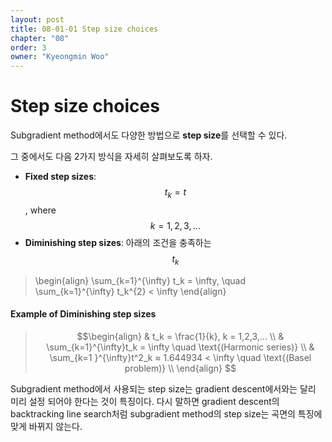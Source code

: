```yaml
---
layout: post
title: 08-01-01 Step size choices
chapter: "08"
order: 3
owner: "Kyeongmin Woo"
---
```


# Step size choices

Subgradient method에서도 다양한 방법으로 **step size**를 선택할 수 있다.  

그 중에서도 다음 2가지 방식을 자세히 살펴보도록 하자. 

- **Fixed step sizes**: $$t_k = t$$, where $$k = 1, 2, 3, ...$$
- **Diminishing step sizes**: 아래의 조건을 충족하는 $$t_k$$

>\begin{align}
> \sum_{k=1}^{\infty} t_k = \infty, \quad \sum_{k=1}^{\infty} t_k^{2} < \infty
>\end{align}

#### Example of Diminishing step sizes

> $$\begin{align}
& t_k = \frac{1}{k}, k = 1,2,3,... \\
& \sum_{k=1}^{\infty}t_k = \infty \quad \text{(Harmonic  series)} \\
& \sum_{k=1 }^{\infty}t^2_k ≈ 1.644934 < \infty \quad \text{(Basel problem)} \\
\end{align} $$

Subgradient method에서 사용되는 step size는 gradient descent에서와는 달리 미리 설정 되어야 한다는 것이 특징이다. 다시 말하면 gradient descent의 backtracking line search처럼 subgradient method의 step size는 곡면의 특징에 맞게 바뀌지 않는다.
